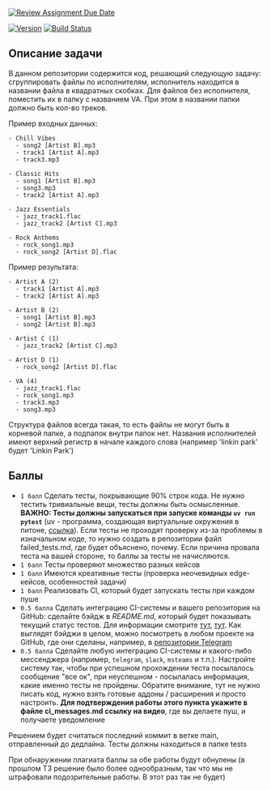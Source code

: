 [![Review Assignment Due Date](https://classroom.github.com/assets/deadline-readme-button-22041afd0340ce965d47ae6ef1cefeee28c7c493a6346c4f15d667ab976d596c.svg)](https://classroom.github.com/a/JppqoIFx)

[![Version](https://badge.fury.io/gh/telegramdesktop%2Ftdesktop.svg)](https://github.com/1FireWalker1/task-work/releases)
[![Build Status](https://github.com/1FireWalker1/task-work/workflows/example./badge.svg)](https://github.com/1FireWalker1/task-work/actions)

## Описание задачи

В данном репозитории содержится код, решающий следующую задачу: сгруппировать файлы по исполнителям, исполнитель находится в названии файла в квадратных скобках. Для файлов без исполнителя, поместить их в папку с названием VA. При этом в названии папки должно быть кол-во треков.

Пример входных данных:

```
- Chill Vibes
  - song2 [Artist B].mp3
  - track1 [Artist A].mp3
  - track3.mp3

- Classic Hits
  - song1 [Artist B].mp3
  - song3.mp3
  - track2 [Artist A].mp3

- Jazz Essentials
  - jazz_track1.flac
  - jazz_track2 [Artist C].mp3

- Rock Anthems
  - rock_song1.mp3
  - rock_song2 [Artist D].flac
```

Пример результата:

```
- Artist A (2)
  - track1 [Artist A].mp3
  - track2 [Artist A].mp3

- Artist B (2)
  - song1 [Artist B].mp3
  - song2 [Artist B].mp3

- Artist C (1)
  - jazz_track2 [Artist C].mp3

- Artist D (1)
  - rock_song2 [Artist D].flac

- VA (4)
  - jazz_track1.flac
  - rock_song1.mp3
  - track3.mp3
  - song3.mp3
```

Структура файлов всегда такая, то есть файлы не могут быть в корневой папке, а подпапок внутри папок нет. Названия исполнителей имеют верхний регистр в начале каждого слова (например 'linkin park' будет 'Linkin Park')

## Баллы

- `1 балл` Сделать тесты, покрывающие 90% строк кода. Не нужно тестить тривиальные вещи, тесты должны быть осмысленные. **ВАЖНО: Тесты должны запускаться при запуске команды `uv run pytest`** (uv - программа, создающая виртуальные окружения в питоне, [ссылка](https://github.com/astral-sh/uv)). Если тесты не проходят проверку из-за проблемы в изначальном коде, то нужно создать в репозитории файл failed_tests.md, где будет объяснено, почему. Если причина провала теста на вашей стороне, то баллы за тесты не начисляются.
- `1 балл` Тесты проверяют множество разных кейсов
- `1 балл` Имеются креативные тесты (проверка неочевидных edge-кейсов, особенностей задачи)
- `1 балл` Реализовать CI, который будет запускать тесты при каждом пуше
- `0.5 балла` Cделать интеграцию CI-системы и вашего репозитория на GitHub: сделайте бэйдж в *README.md*, который будет показывать текущий статус тестов. Для информации смотрите [тут](https://docs.github.com/en/actions/monitoring-and-troubleshooting-workflows/adding-a-workflow-status-badge), [тут](https://www.codeblocq.com/2016/04/Add-a-build-passing-badge-to-your-github-repository/). Как выглядят бэйджи в целом, можно посмотреть в любом проекте на GitHub, где они сделаны, например, в [репозитории Telegram](https://github.com/telegramdesktop/tdesktop)
- `0.5 балла` Сделайте любую интеграцию CI-системы и какого-либо мессенджера (например, `telegram`, `slack`, `msteams` и т.п.). Настройте систему так, чтобы при успешном прохождении теста посылалось сообщение "все ок", при неуспешном - посылалась информация, какие именно тесты не пройдены. Обратите внимание, тут не нужно писать код, нужно взять готовые аддоны / расширения и просто настроить. **Для подтверждения работы этого пункта укажите в файле ci_messages.md ссылку на видео**, где вы делаете пуш, и получаете уведомление

Решением будет считаться последний коммит в ветке main, отправленный до дедлайна. Тесты должны находиться в папке tests

При обнаружении плагиата баллы за обе работы будут обнулены (в прошлом ТЗ решение было более однообразным, так что мы не штрафовали подозрительные работы. В этот раз так не будет)
